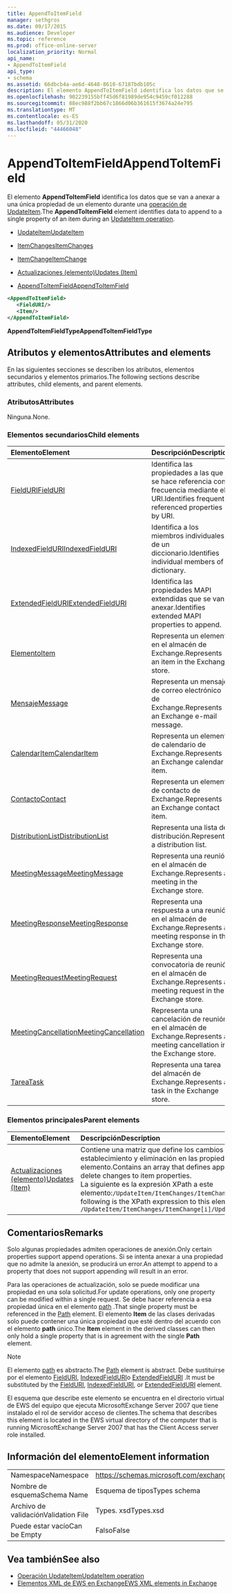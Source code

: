 ```yaml
---
title: AppendToItemField
manager: sethgros
ms.date: 09/17/2015
ms.audience: Developer
ms.topic: reference
ms.prod: office-online-server
localization_priority: Normal
api_name:
- AppendToItemField
api_type:
- schema
ms.assetid: 66dbcb4a-ae6d-4648-8610-67187bdb105c
description: El elemento AppendToItemField identifica los datos que se van a anexar a una única propiedad de un elemento durante una operación de UpdateItem.
ms.openlocfilehash: 902239155bff45d6f81989de954c9459cf012288
ms.sourcegitcommit: 88ec988f2bb67c1866d06b361615f3674a24e795
ms.translationtype: MT
ms.contentlocale: es-ES
ms.lasthandoff: 05/31/2020
ms.locfileid: "44466048"
---
```

# <a name="appendtoitemfield"></a><span data-ttu-id="22f28-103">AppendToItemField</span><span class="sxs-lookup"><span data-stu-id="22f28-103">AppendToItemField</span></span>

<span data-ttu-id="22f28-104">El elemento **AppendToItemField** identifica los datos que se van a anexar a una única propiedad de un elemento durante una [operación de UpdateItem](updateitem-operation.md).</span><span class="sxs-lookup"><span data-stu-id="22f28-104">The **AppendToItemField** element identifies data to append to a single property of an item during an [UpdateItem operation](updateitem-operation.md).</span></span>
  
- [<span data-ttu-id="22f28-105">UpdateItem</span><span class="sxs-lookup"><span data-stu-id="22f28-105">UpdateItem</span></span>](updateitem.md)
  
- [<span data-ttu-id="22f28-106">ItemChanges</span><span class="sxs-lookup"><span data-stu-id="22f28-106">ItemChanges</span></span>](itemchanges.md)
  
- [<span data-ttu-id="22f28-107">ItemChange</span><span class="sxs-lookup"><span data-stu-id="22f28-107">ItemChange</span></span>](itemchange.md)
  
- [<span data-ttu-id="22f28-108">Actualizaciones (elemento)</span><span class="sxs-lookup"><span data-stu-id="22f28-108">Updates (Item)</span></span>](updates-item.md)
  
- [<span data-ttu-id="22f28-109">AppendToItemField</span><span class="sxs-lookup"><span data-stu-id="22f28-109">AppendToItemField</span></span>](appendtoitemfield.md)
  
```xml
<AppendToItemField>
   <FieldURI/>
   <Item/>
</AppendToItemField>
```

 <span data-ttu-id="22f28-110">**AppendToItemFieldType**</span><span class="sxs-lookup"><span data-stu-id="22f28-110">**AppendToItemFieldType**</span></span>
## <a name="attributes-and-elements"></a><span data-ttu-id="22f28-111">Atributos y elementos</span><span class="sxs-lookup"><span data-stu-id="22f28-111">Attributes and elements</span></span>

<span data-ttu-id="22f28-112">En las siguientes secciones se describen los atributos, elementos secundarios y elementos primarios.</span><span class="sxs-lookup"><span data-stu-id="22f28-112">The following sections describe attributes, child elements, and parent elements.</span></span>
  
### <a name="attributes"></a><span data-ttu-id="22f28-113">Atributos</span><span class="sxs-lookup"><span data-stu-id="22f28-113">Attributes</span></span>

<span data-ttu-id="22f28-114">Ninguna.</span><span class="sxs-lookup"><span data-stu-id="22f28-114">None.</span></span>
  
### <a name="child-elements"></a><span data-ttu-id="22f28-115">Elementos secundarios</span><span class="sxs-lookup"><span data-stu-id="22f28-115">Child elements</span></span>

|<span data-ttu-id="22f28-116">**Elemento**</span><span class="sxs-lookup"><span data-stu-id="22f28-116">**Element**</span></span>|<span data-ttu-id="22f28-117">**Descripción**</span><span class="sxs-lookup"><span data-stu-id="22f28-117">**Description**</span></span>|
|:-----|:-----|
|[<span data-ttu-id="22f28-118">FieldURI</span><span class="sxs-lookup"><span data-stu-id="22f28-118">FieldURI</span></span>](fielduri.md) <br/> |<span data-ttu-id="22f28-119">Identifica las propiedades a las que se hace referencia con frecuencia mediante el URI.</span><span class="sxs-lookup"><span data-stu-id="22f28-119">Identifies frequently referenced properties by URI.</span></span>  <br/> |
|[<span data-ttu-id="22f28-120">IndexedFieldURI</span><span class="sxs-lookup"><span data-stu-id="22f28-120">IndexedFieldURI</span></span>](indexedfielduri.md) <br/> |<span data-ttu-id="22f28-121">Identifica a los miembros individuales de un diccionario.</span><span class="sxs-lookup"><span data-stu-id="22f28-121">Identifies individual members of a dictionary.</span></span>  <br/> |
|[<span data-ttu-id="22f28-122">ExtendedFieldURI</span><span class="sxs-lookup"><span data-stu-id="22f28-122">ExtendedFieldURI</span></span>](extendedfielduri.md) <br/> |<span data-ttu-id="22f28-123">Identifica las propiedades MAPI extendidas que se van a anexar.</span><span class="sxs-lookup"><span data-stu-id="22f28-123">Identifies extended MAPI properties to append.</span></span>  <br/> |
|[<span data-ttu-id="22f28-124">Elemento</span><span class="sxs-lookup"><span data-stu-id="22f28-124">Item</span></span>](item.md) <br/> |<span data-ttu-id="22f28-125">Representa un elemento en el almacén de Exchange.</span><span class="sxs-lookup"><span data-stu-id="22f28-125">Represents an item in the Exchange store.</span></span>  <br/> |
|[<span data-ttu-id="22f28-126">Mensaje</span><span class="sxs-lookup"><span data-stu-id="22f28-126">Message</span></span>](message-ex15websvcsotherref.md) <br/> |<span data-ttu-id="22f28-127">Representa un mensaje de correo electrónico de Exchange.</span><span class="sxs-lookup"><span data-stu-id="22f28-127">Represents an Exchange e-mail message.</span></span>  <br/> |
|[<span data-ttu-id="22f28-128">CalendarItem</span><span class="sxs-lookup"><span data-stu-id="22f28-128">CalendarItem</span></span>](calendaritem.md) <br/> |<span data-ttu-id="22f28-129">Representa un elemento de calendario de Exchange.</span><span class="sxs-lookup"><span data-stu-id="22f28-129">Represents an Exchange calendar item.</span></span>  <br/> |
|[<span data-ttu-id="22f28-130">Contacto</span><span class="sxs-lookup"><span data-stu-id="22f28-130">Contact</span></span>](contact.md) <br/> |<span data-ttu-id="22f28-131">Representa un elemento de contacto de Exchange.</span><span class="sxs-lookup"><span data-stu-id="22f28-131">Represents an Exchange contact item.</span></span>  <br/> |
|[<span data-ttu-id="22f28-132">DistributionList</span><span class="sxs-lookup"><span data-stu-id="22f28-132">DistributionList</span></span>](distributionlist.md) <br/> |<span data-ttu-id="22f28-133">Representa una lista de distribución.</span><span class="sxs-lookup"><span data-stu-id="22f28-133">Represents a distribution list.</span></span>  <br/> |
|[<span data-ttu-id="22f28-134">MeetingMessage</span><span class="sxs-lookup"><span data-stu-id="22f28-134">MeetingMessage</span></span>](meetingmessage.md) <br/> |<span data-ttu-id="22f28-135">Representa una reunión en el almacén de Exchange.</span><span class="sxs-lookup"><span data-stu-id="22f28-135">Represents a meeting in the Exchange store.</span></span>  <br/> |
|[<span data-ttu-id="22f28-136">MeetingResponse</span><span class="sxs-lookup"><span data-stu-id="22f28-136">MeetingResponse</span></span>](meetingresponse.md) <br/> |<span data-ttu-id="22f28-137">Representa una respuesta a una reunión en el almacén de Exchange.</span><span class="sxs-lookup"><span data-stu-id="22f28-137">Represents a meeting response in the Exchange store.</span></span>  <br/> |
|[<span data-ttu-id="22f28-138">MeetingRequest</span><span class="sxs-lookup"><span data-stu-id="22f28-138">MeetingRequest</span></span>](meetingrequest.md) <br/> |<span data-ttu-id="22f28-139">Representa una convocatoria de reunión en el almacén de Exchange.</span><span class="sxs-lookup"><span data-stu-id="22f28-139">Represents a meeting request in the Exchange store.</span></span>  <br/> |
|[<span data-ttu-id="22f28-140">MeetingCancellation</span><span class="sxs-lookup"><span data-stu-id="22f28-140">MeetingCancellation</span></span>](meetingcancellation.md) <br/> |<span data-ttu-id="22f28-141">Representa una cancelación de reunión en el almacén de Exchange.</span><span class="sxs-lookup"><span data-stu-id="22f28-141">Represents a meeting cancellation in the Exchange store.</span></span>  <br/> |
|[<span data-ttu-id="22f28-142">Tarea</span><span class="sxs-lookup"><span data-stu-id="22f28-142">Task</span></span>](task.md) <br/> |<span data-ttu-id="22f28-143">Representa una tarea del almacén de Exchange.</span><span class="sxs-lookup"><span data-stu-id="22f28-143">Represents a task in the Exchange store.</span></span>  <br/> |
   
### <a name="parent-elements"></a><span data-ttu-id="22f28-144">Elementos principales</span><span class="sxs-lookup"><span data-stu-id="22f28-144">Parent elements</span></span>

|<span data-ttu-id="22f28-145">**Elemento**</span><span class="sxs-lookup"><span data-stu-id="22f28-145">**Element**</span></span>|<span data-ttu-id="22f28-146">**Descripción**</span><span class="sxs-lookup"><span data-stu-id="22f28-146">**Description**</span></span>|
|:-----|:-----|
|[<span data-ttu-id="22f28-147">Actualizaciones (elemento)</span><span class="sxs-lookup"><span data-stu-id="22f28-147">Updates (Item)</span></span>](updates-item.md) <br/> |<span data-ttu-id="22f28-148">Contiene una matriz que define los cambios de anexión, establecimiento y eliminación en las propiedades de elemento.</span><span class="sxs-lookup"><span data-stu-id="22f28-148">Contains an array that defines append, set, and delete changes to item properties.</span></span>  <br/> <span data-ttu-id="22f28-149">La siguiente es la expresión XPath a este elemento:`/UpdateItem/ItemChanges/ItemChange[i]/Updates`</span><span class="sxs-lookup"><span data-stu-id="22f28-149">The following is the XPath expression to this element:  `/UpdateItem/ItemChanges/ItemChange[i]/Updates`</span></span> <br/> |
   
## <a name="remarks"></a><span data-ttu-id="22f28-150">Comentarios</span><span class="sxs-lookup"><span data-stu-id="22f28-150">Remarks</span></span>

<span data-ttu-id="22f28-151">Solo algunas propiedades admiten operaciones de anexión.</span><span class="sxs-lookup"><span data-stu-id="22f28-151">Only certain properties support append operations.</span></span> <span data-ttu-id="22f28-152">Si se intenta anexar a una propiedad que no admite la anexión, se producirá un error.</span><span class="sxs-lookup"><span data-stu-id="22f28-152">An attempt to append to a property that does not support appending will result in an error.</span></span>
  
<span data-ttu-id="22f28-153">Para las operaciones de actualización, solo se puede modificar una propiedad en una sola solicitud.</span><span class="sxs-lookup"><span data-stu-id="22f28-153">For update operations, only one property can be modified within a single request.</span></span> <span data-ttu-id="22f28-154">Se debe hacer referencia a esa propiedad única en el elemento [path](path.md) .</span><span class="sxs-lookup"><span data-stu-id="22f28-154">That single property must be referenced in the [Path](path.md) element.</span></span> <span data-ttu-id="22f28-155">El elemento **Item** de las clases derivadas solo puede contener una única propiedad que esté dentro del acuerdo con el elemento **path** único.</span><span class="sxs-lookup"><span data-stu-id="22f28-155">The **Item** element in the derived classes can then only hold a single property that is in agreement with the single **Path** element.</span></span> 
  
> [!NOTE]
> <span data-ttu-id="22f28-156">El elemento [path](path.md) es abstracto.</span><span class="sxs-lookup"><span data-stu-id="22f28-156">The [Path](path.md) element is abstract.</span></span> <span data-ttu-id="22f28-157">Debe sustituirse por el elemento [FieldURI](fielduri.md), [IndexedFieldURI](indexedfielduri.md)o [ExtendedFieldURI](extendedfielduri.md) .</span><span class="sxs-lookup"><span data-stu-id="22f28-157">It must be substituted by the [FieldURI](fielduri.md), [IndexedFieldURI](indexedfielduri.md), or [ExtendedFieldURI](extendedfielduri.md) element.</span></span> 
  
<span data-ttu-id="22f28-158">El esquema que describe este elemento se encuentra en el directorio virtual de EWS del equipo que ejecuta MicrosoftExchange Server 2007 que tiene instalado el rol de servidor acceso de clientes.</span><span class="sxs-lookup"><span data-stu-id="22f28-158">The schema that describes this element is located in the EWS virtual directory of the computer that is running MicrosoftExchange Server 2007 that has the Client Access server role installed.</span></span>
  
## <a name="element-information"></a><span data-ttu-id="22f28-159">Información del elemento</span><span class="sxs-lookup"><span data-stu-id="22f28-159">Element information</span></span>

|||
|:-----|:-----|
|<span data-ttu-id="22f28-160">Namespace</span><span class="sxs-lookup"><span data-stu-id="22f28-160">Namespace</span></span>  <br/> |https://schemas.microsoft.com/exchange/services/2006/types  <br/> |
|<span data-ttu-id="22f28-161">Nombre de esquema</span><span class="sxs-lookup"><span data-stu-id="22f28-161">Schema Name</span></span>  <br/> |<span data-ttu-id="22f28-162">Esquema de tipos</span><span class="sxs-lookup"><span data-stu-id="22f28-162">Types schema</span></span>  <br/> |
|<span data-ttu-id="22f28-163">Archivo de validación</span><span class="sxs-lookup"><span data-stu-id="22f28-163">Validation File</span></span>  <br/> |<span data-ttu-id="22f28-164">Types. xsd</span><span class="sxs-lookup"><span data-stu-id="22f28-164">Types.xsd</span></span>  <br/> |
|<span data-ttu-id="22f28-165">Puede estar vacío</span><span class="sxs-lookup"><span data-stu-id="22f28-165">Can be Empty</span></span>  <br/> |<span data-ttu-id="22f28-166">Falso</span><span class="sxs-lookup"><span data-stu-id="22f28-166">False</span></span>  <br/> |
   
## <a name="see-also"></a><span data-ttu-id="22f28-167">Vea también</span><span class="sxs-lookup"><span data-stu-id="22f28-167">See also</span></span>

- [<span data-ttu-id="22f28-168">Operación UpdateItem</span><span class="sxs-lookup"><span data-stu-id="22f28-168">UpdateItem operation</span></span>](updateitem-operation.md)
- [<span data-ttu-id="22f28-169">Elementos XML de EWS en Exchange</span><span class="sxs-lookup"><span data-stu-id="22f28-169">EWS XML elements in Exchange</span></span>](ews-xml-elements-in-exchange.md)


